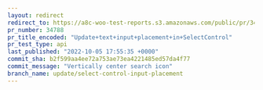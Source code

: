 ```yaml
---
layout: redirect
redirect_to: https://a8c-woo-test-reports.s3.amazonaws.com/public/pr/34788/api/index.html
pr_number: 34788
pr_title_encoded: "Update+text+input+placement+in+SelectControl"
pr_test_type: api
last_published: "2022-10-05 17:55:35 +0000"
commit_sha: b2f599aa4ee72a753ae73ea4221485ed57da4f77
commit_message: "Vertically center search icon"
branch_name: update/select-control-input-placement
---
```

